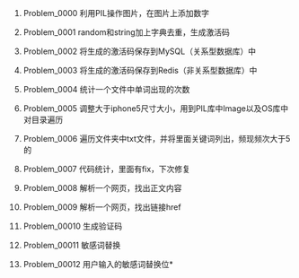 1. Problem_0000    利用PIL操作图片，在图片上添加数字

2. Problem_0001    random和string加上字典去重，生成激活码 

3. Problem_0002    将生成的激活码保存到MySQL（关系型数据库）中

4. Problem_0003    将生成的激活码保存到Redis（非关系型数据库）中

5. Problem_0004    统计一个文件中单词出现的次数

6. Problem_0005    调整大于iphone5尺寸大小，用到PIL库中Image以及OS库中对目录遍历

7. Problem_0006    遍历文件夹中txt文件，并将里面关键词列出，频现频次大于5的

8. Problem_0007    代码统计，里面有fix，下次修复

9. Problem_0008     解析一个网页，找出正文内容

10. Problem_0009    解析一个网页，找出链接href

11. Problem_00010    生成验证码

12. Problem_00011    敏感词替换

13. Problem_00012    用户输入的敏感词替换位*